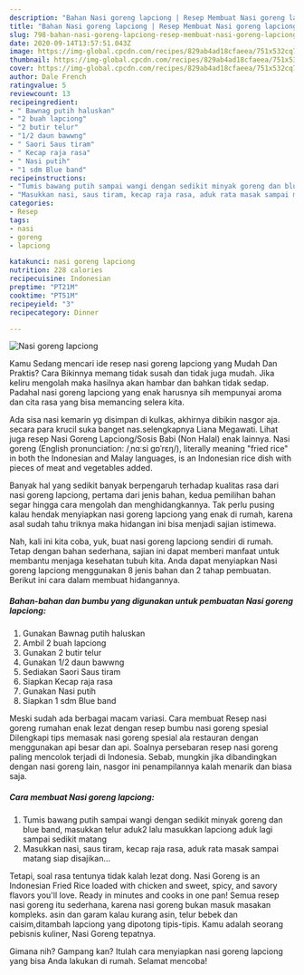 ```yaml
---
description: "Bahan Nasi goreng lapciong | Resep Membuat Nasi goreng lapciong Yang Enak Banget"
title: "Bahan Nasi goreng lapciong | Resep Membuat Nasi goreng lapciong Yang Enak Banget"
slug: 798-bahan-nasi-goreng-lapciong-resep-membuat-nasi-goreng-lapciong-yang-enak-banget
date: 2020-09-14T13:57:51.043Z
image: https://img-global.cpcdn.com/recipes/829ab4ad18cfaeea/751x532cq70/nasi-goreng-lapciong-foto-resep-utama.jpg
thumbnail: https://img-global.cpcdn.com/recipes/829ab4ad18cfaeea/751x532cq70/nasi-goreng-lapciong-foto-resep-utama.jpg
cover: https://img-global.cpcdn.com/recipes/829ab4ad18cfaeea/751x532cq70/nasi-goreng-lapciong-foto-resep-utama.jpg
author: Dale French
ratingvalue: 5
reviewcount: 13
recipeingredient:
- " Bawnag putih haluskan"
- "2 buah lapciong"
- "2 butir telur"
- "1/2 daun bawwng"
- " Saori Saus tiram"
- " Kecap raja rasa"
- " Nasi putih"
- "1 sdm Blue band"
recipeinstructions:
- "Tumis bawang putih sampai wangi dengan sedikit minyak goreng dan blue band, masukkan telur aduk2 lalu masukkan lapciong aduk lagi sampai sedikit matang"
- "Masukkan nasi, saus tiram, kecap raja rasa, aduk rata masak sampai matang siap disajikan..."
categories:
- Resep
tags:
- nasi
- goreng
- lapciong

katakunci: nasi goreng lapciong 
nutrition: 228 calories
recipecuisine: Indonesian
preptime: "PT21M"
cooktime: "PT51M"
recipeyield: "3"
recipecategory: Dinner

---
```



![Nasi goreng lapciong](https://img-global.cpcdn.com/recipes/829ab4ad18cfaeea/751x532cq70/nasi-goreng-lapciong-foto-resep-utama.jpg)

Kamu Sedang mencari ide resep nasi goreng lapciong yang Mudah Dan Praktis? Cara Bikinnya memang tidak susah dan tidak juga mudah. Jika keliru mengolah maka hasilnya akan hambar dan bahkan tidak sedap. Padahal nasi goreng lapciong yang enak harusnya sih mempunyai aroma dan cita rasa yang bisa memancing selera kita.

Ada sisa nasi kemarin yg disimpan di kulkas, akhirnya dibikin nasgor aja. secara para krucil suka banget nas.selengkapnya Liana Megawati. Lihat juga resep Nasi Goreng Lapciong/Sosis Babi (Non Halal) enak lainnya. Nasi goreng (English pronunciation: /ˌnɑːsi ɡɒˈrɛŋ/), literally meaning &#34;fried rice&#34; in both the Indonesian and Malay languages, is an Indonesian rice dish with pieces of meat and vegetables added.

Banyak hal yang sedikit banyak berpengaruh terhadap kualitas rasa dari nasi goreng lapciong, pertama dari jenis bahan, kedua pemilihan bahan segar hingga cara mengolah dan menghidangkannya. Tak perlu pusing kalau hendak menyiapkan nasi goreng lapciong yang enak di rumah, karena asal sudah tahu triknya maka hidangan ini bisa menjadi sajian istimewa.


Nah, kali ini kita coba, yuk, buat nasi goreng lapciong sendiri di rumah. Tetap dengan bahan sederhana, sajian ini dapat memberi manfaat untuk membantu menjaga kesehatan tubuh kita. Anda dapat menyiapkan Nasi goreng lapciong menggunakan 8 jenis bahan dan 2 tahap pembuatan. Berikut ini cara dalam membuat hidangannya.

<!--inarticleads1-->

##### Bahan-bahan dan bumbu yang digunakan untuk pembuatan Nasi goreng lapciong:

1. Gunakan  Bawnag putih haluskan
1. Ambil 2 buah lapciong
1. Gunakan 2 butir telur
1. Gunakan 1/2 daun bawwng
1. Sediakan  Saori Saus tiram
1. Siapkan  Kecap raja rasa
1. Gunakan  Nasi putih
1. Siapkan 1 sdm Blue band


Meski sudah ada berbagai macam variasi. Cara membuat Resep nasi goreng rumahan enak lezat dengan resep bumbu nasi goreng spesial Dilengkapi tips memasak nasi goreng spesial ala restauran dengan menggunakan api besar dan api. Soalnya persebaran resep nasi goreng paling mencolok terjadi di Indonesia. Sebab, mungkin jika dibandingkan dengan nasi goreng lain, nasgor ini penampilannya kalah menarik dan biasa saja. 

<!--inarticleads2-->

##### Cara membuat Nasi goreng lapciong:

1. Tumis bawang putih sampai wangi dengan sedikit minyak goreng dan blue band, masukkan telur aduk2 lalu masukkan lapciong aduk lagi sampai sedikit matang
1. Masukkan nasi, saus tiram, kecap raja rasa, aduk rata masak sampai matang siap disajikan...


Tetapi, soal rasa tentunya tidak kalah lezat dong. Nasi Goreng is an Indonesian Fried Rice loaded with chicken and sweet, spicy, and savory flavors you&#39;ll love. Ready in minutes and cooks in one pan! Semua resep nasi goreng itu sederhana, karena nasi goreng bukan masuk masakan kompleks. asin dan garam kalau kurang asin, telur bebek dan caisim,ditambah lapciong yang dipotong tipis-tipis. Kamu adalah seorang pebisnis kuliner, Nasi Goreng tepatnya. 

Gimana nih? Gampang kan? Itulah cara menyiapkan nasi goreng lapciong yang bisa Anda lakukan di rumah. Selamat mencoba!
